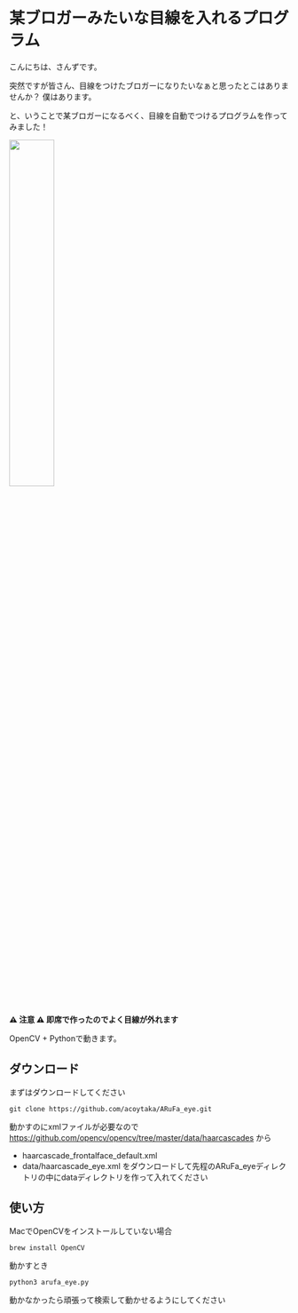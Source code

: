 # 某ブロガーみたいな目線を入れるプログラム

こんにちは、さんずです。

突然ですが皆さん、目線をつけたブロガーになりたいなぁと思ったとこはありませんか？
僕はあります。

と、いうことで某ブロガーになるべく、目線を自動でつけるプログラムを作ってみました！

<img src="https://user-images.githubusercontent.com/46366459/181903931-4582a22a-5027-431f-a423-62625d79d065.gif" width="40%">


**⚠️ 注意 ⚠️ 即席で作ったのでよく目線が外れます**

OpenCV + Pythonで動きます。

## ダウンロード

まずはダウンロードしてください
```shell
git clone https://github.com/acoytaka/ARuFa_eye.git
```

動かすのにxmlファイルが必要なので https://github.com/opencv/opencv/tree/master/data/haarcascades から
* haarcascade_frontalface_default.xml
* data/haarcascade_eye.xml
をダウンロードして先程のARuFa_eyeディレクトリの中にdataディレクトリを作って入れてください


## 使い方

MacでOpenCVをインストールしていない場合
```shell
brew install OpenCV
```

動かすとき
```shell
python3 arufa_eye.py
```
動かなかったら頑張って検索して動かせるようにしてください
